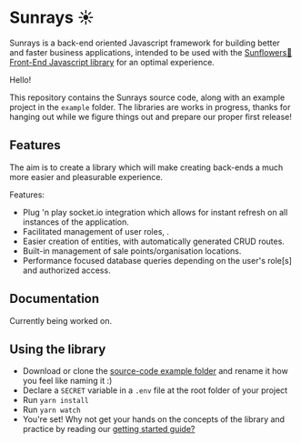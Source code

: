 # Sunrays ☀️

Sunrays is a back-end oriented Javascript framework for building better and faster business applications, intended to be used with the [Sunflowers🌻 Front-End Javascript library](https://github.com/lenacassandre/sunflowers) for an optimal experience.

Hello!

This repository contains the Sunrays source code, along with an example project in the `example` folder. The libraries are works in progress, thanks for hanging out while we figure things out and prepare our proper first release!

## Features

The aim is to create a library which will make creating back-ends a much more easier and pleasurable experience.

Features:
  - Plug 'n play socket.io integration which allows for instant refresh on all instances of the application.
  - Facilitated management of user roles, .
  - Easier creation of entities, with automatically generated CRUD routes.
  - Built-in management of sale points/organisation locations.
  - Performance focused database queries depending on the user's role[s] and authorized access.

## Documentation

Currently being worked on.

## Using the library

  - Download or clone the [source-code example folder](https://github.com/lenacassandre/sunrays/example) and rename it how you feel like naming it :)
  - Declare a `SECRET` variable in a `.env` file at the root folder of your project
  - Run `yarn install`
  - Run `yarn watch`
  - You're set! Why not get your hands on the concepts of the library and practice by reading our [getting started guide?](https://github.com/lenacassandre/sunrays/docs/gettingstarted/md)